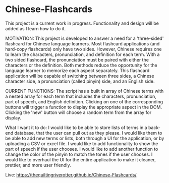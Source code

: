 # Chinese-Flashcards

This project is a current work in progress. Functionality and design will be added as I learn how to do it. 

MOTIVATION: 
This project is developed to answer a need for a 'three-sided' flashcard for Chinese language learners. Most flashcard applications (and hard-copy flashcards) only have two sides. However, Chinese requires one to learn the characters, pronunciation, and definition for each term. With a two sided flashcard, the pronunciation must be paired with either the characters or the definition. Both methods reduce the opportunity for the language learner to memorize each aspect separately. This flashcard application will be capable of switching between three sides, a Chinese character side, a pronunciation (called pinyin) side, and an English side.

CURRENT FUNCTIONS: 
The script has a built in array of Chinese terms with a nested array for each term that includes the characters, pronunciation, part of speech, and English definition. Clicking on one of the corresponding buttons will trigger a function to display the appropriate aspect in the DOM. Clicking the 'new' button will choose a random term from the array for display. 

What I want it to do: 
I would like to be able to store lists of terms in a back-end database, that the user can pull out as they please. I would like them to be able to add new terms or lists, both through a UI for the application, or by uploading a CSV or excel file. I would like to add functionality to show the part of speech if the user chooses. I would like to add another function to change the color of the pinyin to match the tones if the user chooses. I would like to overhaul the UI for the entire application to make it cleaner, prettier, and more user friendly. 

Live: https://thequiltingriverotter.github.io/Chinese-Flashcards/